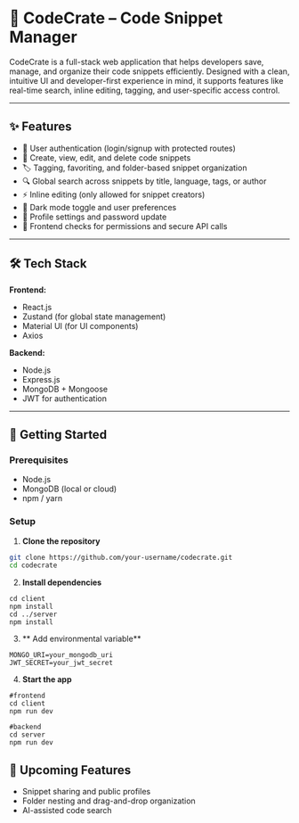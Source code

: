 # 🧠 CodeCrate – Code Snippet Manager

CodeCrate is a full-stack web application that helps developers save, manage, and organize their code snippets efficiently. Designed with a clean, intuitive UI and developer-first experience in mind, it supports features like real-time search, inline editing, tagging, and user-specific access control.

---

## ✨ Features

- 🔐 User authentication (login/signup with protected routes)
- 🧩 Create, view, edit, and delete code snippets
- 🏷️ Tagging, favoriting, and folder-based snippet organization
- 🔍 Global search across snippets by title, language, tags, or author
- ⚡ Inline editing (only allowed for snippet creators)
- 🌙 Dark mode toggle and user preferences
- 👤 Profile settings and password update
- 🔐 Frontend checks for permissions and secure API calls

---

## 🛠️ Tech Stack

**Frontend:**
- React.js
- Zustand (for global state management)
- Material UI (for UI components)
- Axios

**Backend:**
- Node.js
- Express.js
- MongoDB + Mongoose
- JWT for authentication

---

## 🚀 Getting Started

### Prerequisites
- Node.js
- MongoDB (local or cloud)
- npm / yarn

### Setup

1. **Clone the repository**
```bash
git clone https://github.com/your-username/codecrate.git
cd codecrate

```
2. **Install dependencies**

```
cd client
npm install
cd ../server
npm install
```

3. ** Add environmental variable**
```
MONGO_URI=your_mongodb_uri
JWT_SECRET=your_jwt_secret
```
4. **Start the app**
```
#frontend
cd client
npm run dev

#backend
cd server
npm run dev
```

## 🧪 Upcoming Features
- Snippet sharing and public profiles
- Folder nesting and drag-and-drop organization
- AI-assisted code search

